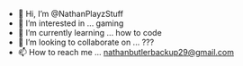 - 👋 Hi, I’m @NathanPlayzStuff
- 👀 I’m interested in ... gaming
- 🌱 I’m currently learning ... how to code
- 💞️ I’m looking to collaborate on ... ???
- 📫 How to reach me ... nathanbutlerbackup29@gmail.com

<!---
NathanPlayzStuff/NathanPlayzStuff is a ✨ special ✨ repository because its `README.md` (this file) appears on your GitHub profile.
You can click the Preview link to take a look at your changes.
--->
